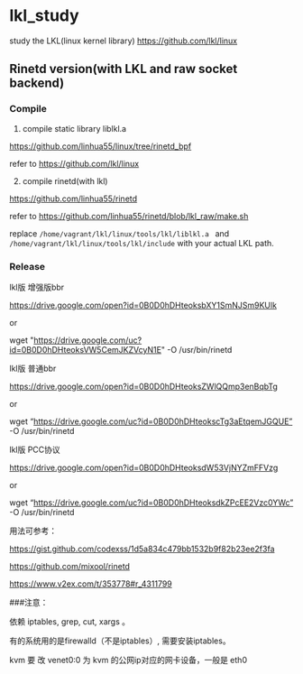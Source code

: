 # lkl_study
study the LKL(linux kernel library)   https://github.com/lkl/linux


## Rinetd version(with LKL and raw socket backend)
### Compile

1. compile static library liblkl.a

https://github.com/linhua55/linux/tree/rinetd_bpf

refer to https://github.com/lkl/linux

2. compile rinetd(with lkl)

https://github.com/linhua55/rinetd

refer to https://github.com/linhua55/rinetd/blob/lkl_raw/make.sh

replace `/home/vagrant/lkl/linux/tools/lkl/liblkl.a ` and `/home/vagrant/lkl/linux/tools/lkl/include` with your actual LKL path.


### Release
lkl版 增强版bbr

https://drive.google.com/open?id=0B0D0hDHteoksbXY1SmNJSm9KUlk

or

wget "https://drive.google.com/uc?id=0B0D0hDHteoksVW5CemJKZVcyN1E" -O /usr/bin/rinetd

lkl版 普通bbr

https://drive.google.com/open?id=0B0D0hDHteoksZWlQQmp3enBqbTg

or

wget “https://drive.google.com/uc?id=0B0D0hDHteokscTg3aEtqemJGQUE” -O /usr/bin/rinetd

lkl版 PCC协议

https://drive.google.com/open?id=0B0D0hDHteoksdW53VjNYZmFFVzg

or

wget “https://drive.google.com/uc?id=0B0D0hDHteoksdkZPcEE2Vzc0YWc” -O /usr/bin/rinetd

用法可参考：

https://gist.github.com/codexss/1d5a834c479bb1532b9f82b23ee2f3fa

https://github.com/mixool/rinetd

https://www.v2ex.com/t/353778#r_4311799

###注意：

依赖 iptables, grep, cut, xargs 。

有的系统用的是firewalld（不是iptables）, 需要安装iptables。

kvm 要 改 venet0:0 为 kvm 的公网ip对应的网卡设备，一般是 eth0

